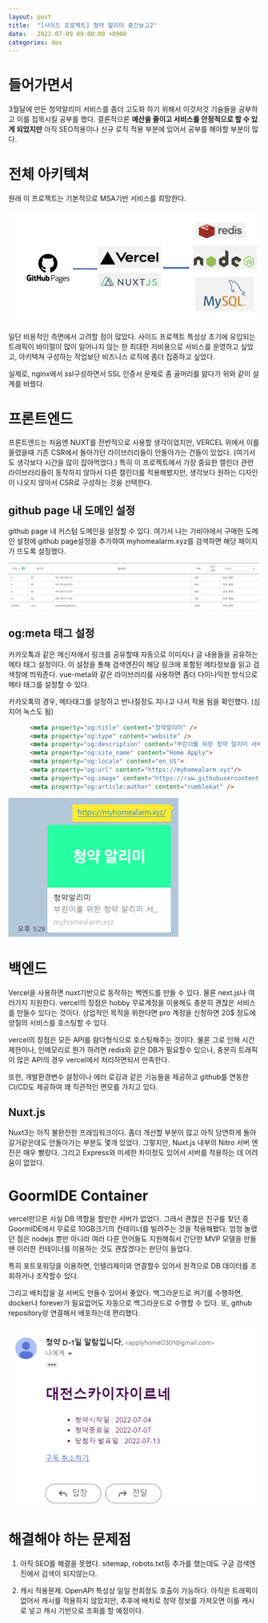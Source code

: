 ```yaml
---
layout: post
title:  "[사이드 프로젝트] 청약 알리미 중간보고2" 
date:   2022-07-09 09:00:00 +0900
categories: dev
---
```


# 들어가면서
3월달에 만든 청약알리미 서비스를 좀더 고도화 하기 위해서 이것저것 기술들을 공부하고 이를 접목시킬 공부를 했다. 결론적으론 **예산을 줄이고 서비스를 안정적으로 할 수 있게 되었지만** 아직 SEO적용이나 신규 로직 적용 부분에 있어서 공부를 해야할 부분이 많다.

# 전체 아키텍쳐
원래 이 프로젝트는 기본적으로 MSA기반 서비스를 희망한다. 

![샘플](/assets/img/0709/0101.png)

일단 비용적인 측면에서 고려할 점이 많았다. 사이드 프로젝트 특성상 초기에 유입되는 트래픽이 바이럴이 많이 일어나지 않는 한 최대한 저비용으로 서비스를 운영하고 싶었고, 아키텍쳐 구성하는 작업보단 비즈니스 로직에 좀더 집중하고 싶었다. 

실제로, nginx에서 ssl구성하면서 SSL 인증서 문제로 좀 골머리를 앓다가 위와 같이 설계를 바꿨다.

# 프론트엔드
프론트엔드는 처음엔 NUXT를 전반적으로 사용할 생각이었지만, VERCEL 위에서 이를 올렸을때 기존 CSR에서 돌아가던 라이브러리들이 안돌아가는 건들이 있었다. (여기서도 생각보다 시간을 많이 잡아먹었다.) 특히 이 프로젝트에서 가장 중요한 캘린더 관련 라이브러리들이 동작하지 않아서 다른 캘린더를 적용해봤지만, 생각보다 원하는 디자인이 나오지 않아서 CSR로 구성하는 것을 선택한다.

## github page 내 도메인 설정
github page 내 커스텀 도메인을 설정할 수 있다. 여기서 나는 가비아에서 구매한 도메인 설정에 github page설정을 추가하여 myhomealarm.xyz를 검색하면 해당 페이지가 뜨도록 설정했다. 

![샘플](/assets/img/0709/0102.png)

## og:meta 태그 설정
카카오톡과 같은 메신저에서 링크를 공유할때 자동으로 이미지나 글 내용들을 공유하는 메타 태그 설정이다. 이 설정을 통해 검색엔진이 해당 링크에 포함된 메타정보를 읽고 검색창에 띄워준다.
vue-meta와 같은 라이브러리를 사용하면 좀더 다이나믹한 방식으로 메타 태그를 설정할 수 있다.

카카오톡의 경우, 메타태그를 설정하고 반나절정도 지나고 나서 적용 됨을 확인했다. (심지어 녹스도 됨)
~~~ html
      <meta property="og:title" content="청약알리미" />
      <meta property="og:type" content="website" />
      <meta property="og:description" content="부린이를 위한 청약 알리미 서비스">
      <meta property="og:site_name" content="Home Apply">
      <meta property="og:locale" content="en_US">
      <meta property="og:url" content="https://myhomealarm.xyz"/>
      <meta property="og:image" content="https://raw.githubusercontent.com/RumbleKAT/MyHome/master/title.png" /> 
      <meta property="og:article:author" content="rumblekat" />
~~~

![샘플](/assets/img/0709/0103.png)

# 백엔드
Vercel을 사용하면 nuxt기반으로 동작하는 백엔드를 만들 수 있다. 물론 next.js나 여러가지 지원한다. vercel의 장점은 hobby 무료계정을 이용해도 충분히 괜찮은 서비스를 만들수 있다는 것이다. 상업적인 목적을 위한다면 pro 계정을 신청하면 20$ 정도에 양질의 서비스를 호스팅할 수 있다. 

vercel의 장점은 모든 API를 람다형식으로 호스팅해주는 것이다. 물론 그로 인해 시간제한이나, 인메모리로 뭔가 하려면 redis와 같은 DB가 필요할수 있으나, 충분히 트래픽이 많은 API의 경우 vercel에서 처리하면되서 만족한다. 

또한, 개발환경변수 설정이나 에러 로깅과 같은 기능들을 제공하고 github를 연동한 CI/CD도 제공하여 꽤 직관적인 면모를 가지고 있다.

## Nuxt.js
Nuxt3는 아직 불완전한 프레임워크이다. 좀더 개선할 부분이 많고 아직 당연하게 돌아갈거같은데도 안돌아가는 부분도 몇개 있었다. 그렇지만, Nuxt.js 내부의 Nitro 서버 엔진은 매우 빨랐다. 그리고 Express와 미세한 차이정도 있어서 서버를 적용하는 데 어려움이 없었다.

# GoormIDE Container
vercel만으론 사실 DB 역할을 할만한 서버가 없었다. 그래서 괜찮은 친구를 찾던 중 GoormIDE에서 무료로 10GB크기의 컨테이너를 빌려주는 것을 적용해봤다. 
엄청 놀랬던 점은 nodejs 뿐만 아니라 여러 다른 언어들도 지원해줘서 간단한 MVP 모델을 만들땐 이러한 컨테이너를 이용하는 것도 괜찮겠다는 판단이 들었다.

특히 포트포워딩을 이용하면, 인텔리제이와 연결할수 있어서 원격으로 DB 데이터를 조회하거나 조작할수 있다.

그리고 배치잡을 걸 서버도 만들수 있어서 좋았다. 백그라운드로 켜기를 수행하면, docker나 forever가 필요없어도 자동으로 백그라운드로 수행할 수 있다.
또, github repository랑 연결해서 배포하는데 편리했다.

![샘플](/assets/img/0709/0104.png)

# 해결해야 하는 문제점
1. 아직 SEO를 해결을 못했다. sitemap, robots.txt등 추가를 했는데도 구글 검색엔진에서 검색이 되지않는다. 

2. 캐시 적용문제. OpenAPI 특성상 일일 천회정도 호출이 가능하다. 아직은 트래픽이 없어서 캐시를 적용하지 않았지만, 추후에 배치로 청약 정보를 가져오면 이를 캐시로 넣고 캐시 기반으로 조회를 할 예정이다.

